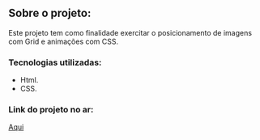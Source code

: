 ## Sobre o projeto:
Este projeto tem como finalidade exercitar o posicionamento de imagens com Grid e animações com CSS.

### Tecnologias utilizadas:
- Html.
- CSS.

### Link do projeto no ar:
[Aqui](https://foto-blog-theta.vercel.app)
